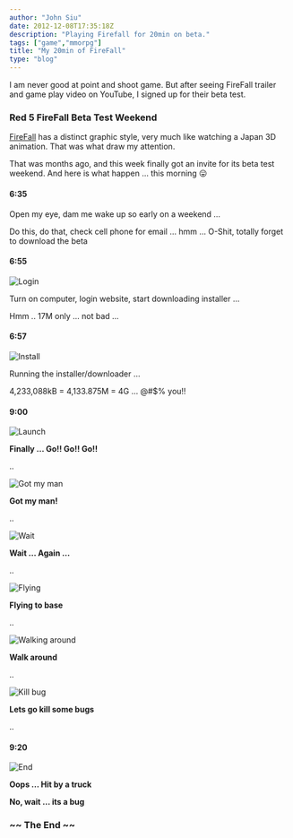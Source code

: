 ```yaml
---
author: "John Siu"
date: 2012-12-08T17:35:18Z
description: "Playing Firefall for 20min on beta."
tags: ["game","mmorpg"]
title: "My 20min of FireFall"
type: "blog"
---
```


I am never good at point and shoot game. But after seeing FireFall trailer and game play video on YouTube, I signed up for their beta test.
<!--more-->

### Red 5 FireFall Beta Test Weekend

[FireFall](//www.firefallthegame.com/) has a distinct graphic style, very much like watching a Japan 3D animation. That was what draw my attention.

That was months ago, and this week finally got an invite for its beta test weekend. And here is what happen … this morning 😛

#### 6:35

Open my eye, dam me wake up so early on a weekend …

Do this, do that, check cell phone for email … hmm … O-Shit, totally forget to download the beta

#### 6:55

![Login](//raw.githubusercontent.com/J-Siu/johnsiu.com/master/static/img/firefall-01.jpg)

Turn on computer, login website, start downloading installer …

Hmm .. 17M only … not bad …

#### 6:57

![Install](//raw.githubusercontent.com/J-Siu/johnsiu.com/master/static/img/firefall-02.jpg)

Running the installer/downloader …

4,233,088kB = 4,133.875M = 4G … @#$% you!!

#### 9:00

![Launch](//raw.githubusercontent.com/J-Siu/johnsiu.com/master/static/img/firefall-03.jpg)

**Finally … Go!! Go!! Go!!**

..

![Got my man](//raw.githubusercontent.com/J-Siu/johnsiu.com/master/static/img/firefall-04.jpg)

**Got my man!**

..

![Wait](//raw.githubusercontent.com/J-Siu/johnsiu.com/master/static/img/firefall-05.jpg)

**Wait … Again …**

..

![Flying](//raw.githubusercontent.com/J-Siu/johnsiu.com/master/static/img/firefall-06.jpg)

**Flying to base**

..

![Walking around](//raw.githubusercontent.com/J-Siu/johnsiu.com/master/static/img/firefall-07.jpg)

**Walk around**

..

![Kill bug](//raw.githubusercontent.com/J-Siu/johnsiu.com/master/static/img/firefall-08.jpg)

**Lets go kill some bugs**

..

#### 9:20

![End](//raw.githubusercontent.com/J-Siu/johnsiu.com/master/static/img/firefall-09.jpg)

**Oops … Hit by a truck**

**No, wait … its a bug**

### ~\~ The End ~\~
